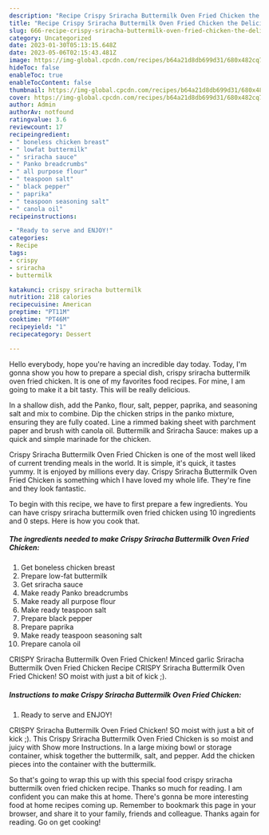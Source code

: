 ```yaml
---
description: "Recipe Crispy Sriracha Buttermilk Oven Fried Chicken the Delicious"
title: "Recipe Crispy Sriracha Buttermilk Oven Fried Chicken the Delicious"
slug: 666-recipe-crispy-sriracha-buttermilk-oven-fried-chicken-the-delicious
category: Uncategorized
date: 2023-01-30T05:13:15.648Z
date: 2023-05-06T02:15:43.481Z
image: https://img-global.cpcdn.com/recipes/b64a21d8db699d31/680x482cq70/crispy-sriracha-buttermilk-oven-fried-chicken-recipe-main-photo.jpg
hideToc: false
enableToc: true
enableTocContent: false
thumbnail: https://img-global.cpcdn.com/recipes/b64a21d8db699d31/680x482cq70/crispy-sriracha-buttermilk-oven-fried-chicken-recipe-main-photo.jpg
cover: https://img-global.cpcdn.com/recipes/b64a21d8db699d31/680x482cq70/crispy-sriracha-buttermilk-oven-fried-chicken-recipe-main-photo.jpg
author: Admin
authorAv: notfound
ratingvalue: 3.6
reviewcount: 17
recipeingredient:
- " boneless chicken breast"
- " lowfat buttermilk"
- " sriracha sauce"
- " Panko breadcrumbs"
- " all purpose flour"
- " teaspoon salt"
- " black pepper"
- " paprika"
- " teaspoon seasoning salt"
- " canola oil"
recipeinstructions:

- "Ready to serve and ENJOY!"
categories:
- Recipe
tags:
- crispy
- sriracha
- buttermilk

katakunci: crispy sriracha buttermilk 
nutrition: 218 calories
recipecuisine: American
preptime: "PT11M"
cooktime: "PT46M"
recipeyield: "1"
recipecategory: Dessert

---
```



Hello everybody, hope you're having an incredible day today. Today, I'm gonna show you how to prepare a special dish, crispy sriracha buttermilk oven fried chicken. It is one of my favorites food recipes. For mine, I am going to make it a bit tasty. This will be really delicious.

In a shallow dish, add the Panko, flour, salt, pepper, paprika, and seasoning salt and mix to combine. Dip the chicken strips in the panko mixture, ensuring they are fully coated. Line a rimmed baking sheet with parchment paper and brush with canola oil. Buttermilk and Sriracha Sauce: makes up a quick and simple marinade for the chicken.

Crispy Sriracha Buttermilk Oven Fried Chicken is one of the most well liked of current trending meals in the world. It is simple, it's quick, it tastes yummy. It is enjoyed by millions every day. Crispy Sriracha Buttermilk Oven Fried Chicken is something which I have loved my whole life. They're fine and they look fantastic.


To begin with this recipe, we have to first prepare a few ingredients. You can have crispy sriracha buttermilk oven fried chicken using 10 ingredients and 0 steps. Here is how you cook that.

<!--inarticleads1-->

##### The ingredients needed to make Crispy Sriracha Buttermilk Oven Fried Chicken:

1. Get  boneless chicken breast
1. Prepare  low-fat buttermilk
1. Get  sriracha sauce
1. Make ready  Panko breadcrumbs
1. Make ready  all purpose flour
1. Make ready  teaspoon salt
1. Prepare  black pepper
1. Prepare  paprika
1. Make ready  teaspoon seasoning salt
1. Prepare  canola oil


CRISPY Sriracha Buttermilk Oven Fried Chicken! Minced garlic Sriracha Buttermilk Oven Fried Chicken Recipe CRISPY Sriracha Buttermilk Oven Fried Chicken! SO moist with just a bit of kick ;). 

<!--inarticleads2-->

##### Instructions to make Crispy Sriracha Buttermilk Oven Fried Chicken:


1. Ready to serve and ENJOY!

CRISPY Sriracha Buttermilk Oven Fried Chicken! SO moist with just a bit of kick ;). This Crispy Sriracha Buttermilk Oven Fried Chicken is so moist and juicy with Show more Instructions. In a large mixing bowl or storage container, whisk together the buttermilk, salt, and pepper. Add the chicken pieces into the container with the buttermilk. 

So that's going to wrap this up with this special food crispy sriracha buttermilk oven fried chicken recipe. Thanks so much for reading. I am confident you can make this at home. There's gonna be more interesting food at home recipes coming up. Remember to bookmark this page in your browser, and share it to your family, friends and colleague. Thanks again for reading. Go on get cooking!
